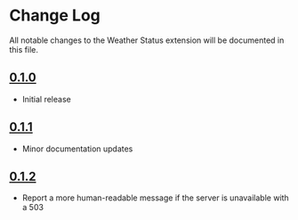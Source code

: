 # Change Log

All notable changes to the Weather Status extension will be documented in this file.

## [0.1.0]

- Initial release

## [0.1.1]

- Minor documentation updates

## [0.1.2]

- Report a more human-readable message if the server is unavailable with a 503

[0.1.2]: https://github.com/Motivesoft/vscode-weather-status/releases/tag/v0.1.2
[0.1.1]: https://github.com/Motivesoft/vscode-weather-status/releases/tag/v0.1.1
[0.1.0]: https://github.com/Motivesoft/vscode-weather-status/releases/tag/v0.1.0